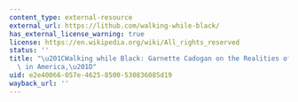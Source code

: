 ```yaml
---
content_type: external-resource
external_url: https://lithub.com/walking-while-black/
has_external_license_warning: true
license: https://en.wikipedia.org/wiki/All_rights_reserved
status: ''
title: "\u201CWalking while Black: Garnette Cadogan on the Realities of Being Black\
  \ in America,\u201D"
uid: e2e40066-057e-4625-8500-530836085d19
wayback_url: ''
---
```

